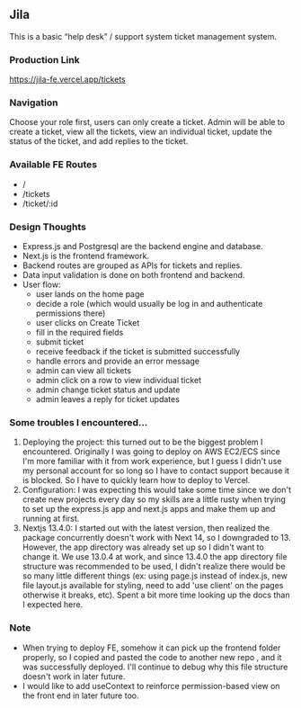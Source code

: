 ## Jila

This is a basic “help desk” / support system ticket management
system.

### Production Link

https://jila-fe.vercel.app/tickets

### Navigation

Choose your role first, users can only create a ticket. Admin will be able to create a ticket, view all the tickets, view an individual ticket, update the status of the ticket, and add replies to the ticket.

### Available FE Routes

- /
- /tickets
- /ticket/:id

### Design Thoughts

- Express.js and Postgresql are the backend engine and database.
- Next.js is the frontend framework.
- Backend routes are grouped as APIs for tickets and replies.
- Data input validation is done on both frontend and backend.
- User flow:
  - user lands on the home page
  - decide a role (which would usually be log in and authenticate permissions there)
  - user clicks on Create Ticket
  - fill in the required fields
  - submit ticket
  - receive feedback if the ticket is submitted successfully
  - handle errors and provide an error message
  - admin can view all tickets
  - admin click on a row to view individual ticket
  - admin change ticket status and update
  - admin leaves a reply for ticket updates

### Some troubles I encountered...

1. Deploying the project: this turned out to be the biggest problem I encountered. Originally I was going to deploy on AWS EC2/ECS since I'm more familiar with it from work experience, but I guess I didn't use my personal account for so long so I have to contact support because it is blocked. So I have to quickly learn how to deploy to Vercel.
2. Configuration: I was expecting this would take some time since we don't create new projects every day so my skills are a little rusty when trying to set up the express.js app and next.js apps and make them up and running at first.
3. Nextjs 13.4.0: I started out with the latest version, then realized the package concurrently doesn't work with Next 14, so I downgraded to 13. However, the app directory was already set up so I didn't want to change it. We use 13.0.4 at work, and since 13.4.0 the app directory file structure was recommended to be used, I didn't realize there would be so many little different things (ex: using page.js instead of index.js, new file layout.js available for styling, need to add 'use client' on the pages otherwise it breaks, etc). Spent a bit more time looking up the docs than I expected here.

### Note

- When trying to deploy FE, somehow it can pick up the frontend folder properly, so I copied and pasted the code to another new repo , and it was successfully deployed. I'll continue to debug why this file structure doesn't work in later future.
- I would like to add useContext to reinforce permission-based view on the front end in later future too.

